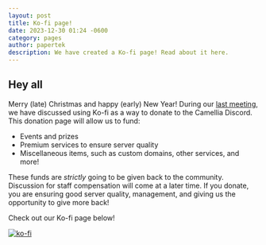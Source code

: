 ```yaml
---
layout: post
title: Ko-fi page!
date: 2023-12-30 01:24 -0600
category: pages
author: papertek
description: We have created a Ko-fi page! Read about it here.
---
```


## Hey all

Merry (late) Christmas and happy (early) New Year! During our [last meeting](https://drive.google.com/file/d/1cp8ELwVzsRuA7TcM7abMJpqCWSTwtltQ/view?usp=sharing), we have discussed using Ko-fi as a way to donate to the Camellia Discord. This donation page will allow us to fund:

- Events and prizes
- Premium services to ensure server quality
- Miscellaneous items, such as custom domains, other services, and more!

These funds are *strictly* going to be given back to the community. Discussion for staff compensation will come at a later time. If you donate, you are ensuring good server quality, management, and giving us the opportunity to give more back!

Check out our Ko-fi page below!

[![ko-fi](https://ko-fi.com/img/githubbutton_sm.svg)](https://ko-fi.com/P5P6SNZFW)
